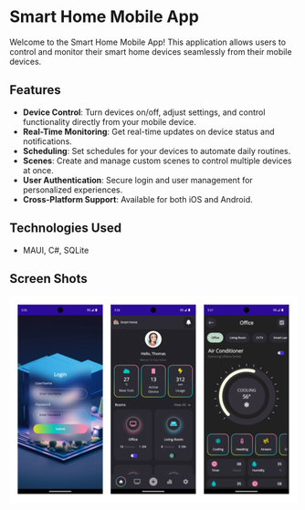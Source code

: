 
# Smart Home Mobile App

Welcome to the Smart Home Mobile App! This application allows users to control and monitor their smart home devices seamlessly from their mobile devices.

## Features

-   **Device Control**: Turn devices on/off, adjust settings, and control functionality directly from your mobile device.
-   **Real-Time Monitoring**: Get real-time updates on device status and notifications.
-   **Scheduling**: Set schedules for your devices to automate daily routines.
-   **Scenes**: Create and manage custom scenes to control multiple devices at once.
-   **User Authentication**: Secure login and user management for personalized experiences.
-   **Cross-Platform Support**: Available for both iOS and Android.

## Technologies Used

-   MAUI, C#, SQLite

## Screen Shots
![enter image description here](https://github.com/TechAbbot/Smart-home-mobile-App/blob/main/Screenshots/Smart%20home.png?raw=true)
